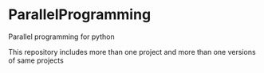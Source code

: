 # ParallelProgramming
Parallel programming for python 

This repository includes more than one project and more 
than one versions of same projects
